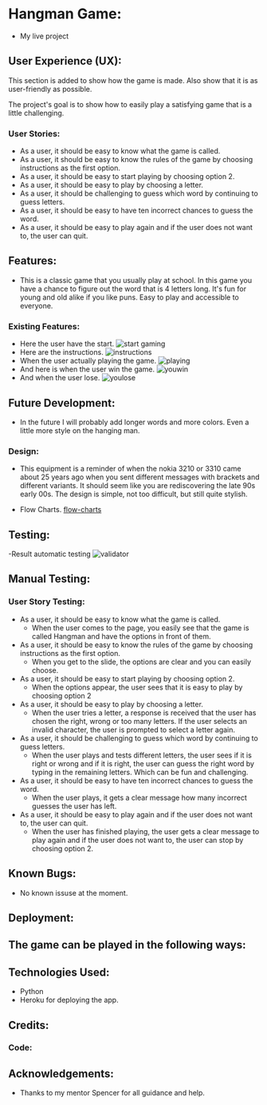# Hangman Game:
- My live project

## User Experience (UX):

This section is added to show how the game is made. Also show that it is as user-friendly as possible.

The project's goal is to show how to easily play a satisfying game that is a little challenging.

### User Stories:

- As a user, it should be easy to know what the game is called.
- As a user, it should be easy to know the rules of the game by choosing instructions as the first option.
- As a user, it should be easy to start playing by choosing option 2.
- As a user, it should be easy to play by choosing a letter.
- As a user, it should be challenging to guess which word by continuing to guess letters.
- As a user, it should be easy to have ten incorrect chances to guess the word.
- As a user, it should be easy to play again and if the user does not want to, the user can quit.

## Features:
- This is a classic game that you usually play at school. In this game you have a chance to figure out the word that is 4 letters long. It's fun for young and old alike if you like puns. Easy to play and accessible to everyone.
### Existing Features:
- Here the user have the start. 
![start gaming](assets/images/hangman-start.png)
- Here are the instructions.
![instructions](assets/images/hangman-instructions.png)
- When the user actually playing the game.
![playing](assets/images/hangman-playing.png)
- And here is when the user win the game.
![youwin](assets/images/hangman-youwin.png)
- And when the user lose.
![youlose](assets/images/hangman-youlose.png)

## Future Development:

- In the future I will probably add longer words and more colors. Even a little more style on the hanging man.

### Design:

- This equipment is a reminder of when the nokia 3210 or 3310 came about 25 years ago when you sent different messages with brackets and different variants. It should seem like you are rediscovering the late 90s early 00s. The design is simple, not too difficult, but still quite stylish.

- Flow Charts.
[flow-charts](assets/images/flow-charts.png)

## Testing:

-Result automatic testing
![validator](assets/images/hangman-validator.png)

## Manual Testing:

### User Story Testing:

- As a user, it should be easy to know what the game is called.
    - When the user comes to the page, you easily see that the game is called Hangman and have the options in front of them.
- As a user, it should be easy to know the rules of the game by choosing instructions as the first option.
    - When you get to the slide, the options are clear and you can easily choose.
- As a user, it should be easy to start playing by choosing option 2.
    - When the options appear, the user sees that it is easy to play by choosing option 2
- As a user, it should be easy to play by choosing a letter.
    - When the user tries a letter, a response is received that the user has chosen the right, wrong or too many letters. If the user selects an invalid character, the user is prompted to select a letter again.
- As a user, it should be challenging to guess which word by continuing to guess letters.
    - When the user plays and tests different letters, the user sees if it is right or wrong and if it is right, the user can guess the right word by typing in the remaining letters. Which can be fun and challenging.
- As a user, it should be easy to have ten incorrect chances to guess the word.
    - When the user plays, it gets a clear message how many incorrect guesses the user has left.
- As a user, it should be easy to play again and if the user does not want to, the user can quit.
    - When the user has finished playing, the user gets a clear message to play again and if the user does not want to, the user can stop by choosing option 2.

## Known Bugs:

- No known issuse at the moment.

## Deployment:

The game can be played in the following ways:
- 
## Technologies Used:

- Python
- Heroku for deploying the app.

## Credits:

### Code:

## Acknowledgements: 
- Thanks to my mentor Spencer for all guidance and help.